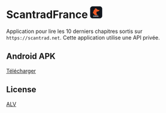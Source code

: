 # ScantradFrance <img src="assets/img/icon.png" alt="Scantrad France logo" width="32">
Application pour lire les 10 derniers chapitres sortis sur `https://scantrad.net`.
Cette application utilise une API privée.

## Android APK
[Télécharger](https://ldgr)

## License
[ALV](LICENSE)
